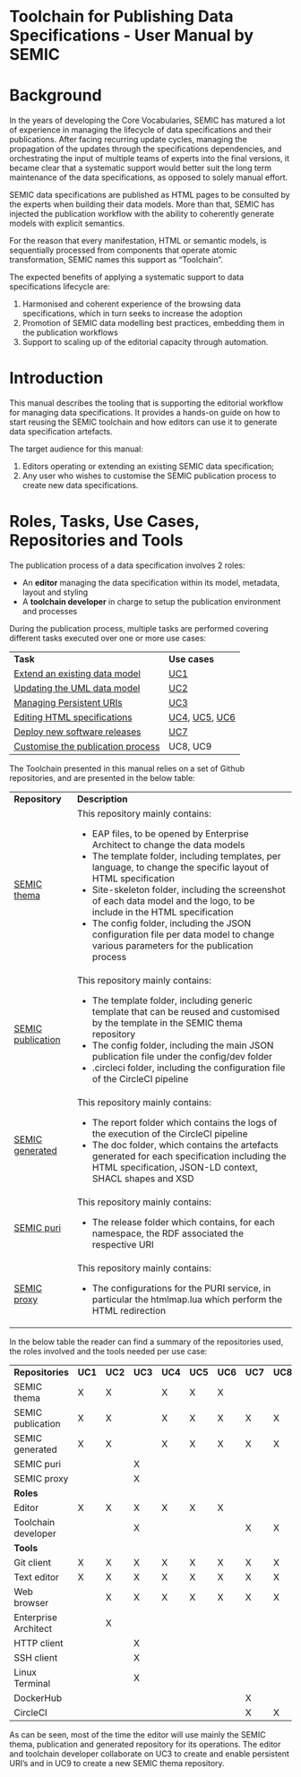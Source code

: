 # ​Toolchain for Publishing Data Specifications -  User Manual by SEMIC

# Background

In the years of developing the Core Vocabularies, SEMIC has matured a lot of experience in managing the lifecycle of data specifications and their publications. After facing recurring update cycles, managing the propagation of the updates through the specifications dependencies, and orchestrating the input of multiple teams of experts into the final versions, it became clear that a systematic support would better suit the long term maintenance of the data specifications, as opposed to solely manual effort. 

SEMIC data specifications are published as HTML pages to be consulted by the experts when building their data models. More than that, SEMIC has injected the publication workflow with the ability to coherently generate models with explicit semantics. 

For the reason that every manifestation, HTML or semantic models, is sequentially processed from components that operate atomic transformation, SEMIC names this support as “Toolchain”.

The expected benefits of applying a systematic support to data specifications lifecycle are:

1. Harmonised and coherent experience of the browsing data specifications, which in turn seeks to increase the adoption
2. Promotion of SEMIC data modelling best practices, embedding them in the publication workflows
3. Support to scaling up of the editorial capacity through automation.

# Introduction

This manual describes the tooling that is supporting the editorial workflow for managing data specifications. It provides a hands-on guide on how to start reusing the SEMIC toolchain and how editors can use it to generate data specification artefacts. 

The target audience for this manual:

1. Editors operating or extending an existing SEMIC data specification;
2. Any user who wishes to customise the SEMIC publication process to create new data specifications.


# Roles, Tasks, Use Cases, Repositories and Tools 

The publication process of a data specification involves 2 roles:

* An **editor** managing the data specification within its model, metadata, layout and styling
* A **toolchain developer** in charge to setup the publication environment and processes

During the publication process, multiple tasks are performed covering different tasks executed over one or more use cases:

<table>
  <tr>
   <td><strong>Task</strong></td>
   <td><strong>Use cases</strong></td>
  </tr>
  <tr>
   <td><a href="extend_existing_data_model.md">Extend an existing data model</a></td>
   <td><a href="extend_existing_data_model.md#uc1-create-a-new-core-person">UC1</a></td>
  </tr>
  <tr>
   <td><a href="updating_UML_data_model.md">Updating the UML data model</a></td>
   <td><a href="updating_UML_data_model.md#uc2-adding-a-new-property-in-an-existing-class">UC2</a></td>
  </tr>
  <tr>
   <td><a href="managing_persistent_URIs.md">Managing Persistent URIs</a></td>
   <td><a href="managing_persistent_URIs.md#uc3-create-a-persistent-uri-for-a-new-property">UC3</a></td>
  </tr>
  <tr>
   <td><a href="editing_HTML_specifications.md">Editing HTML specifications</a></td>
   <td><a href="editing_HTML_specifications.md#uc4-update-the-publication-metadata-of-the-specification">UC4</a>, <a href="editing_HTML_specifications.md#uc5-adding-a-changelog-section-in-the-specification">UC5</a>, <a href="editing_HTML_specifications.md#uc6-changing-the-colour-of-the-hyperlinks">UC6</a></td>
  </tr>
  <tr>
   <td><a href="deploy_new_software_releases.md">Deploy new software releases</a></td>
   <td><a href="deploy_new_software_releases.md#uc7-activate-a-new-release-of-transformation-software-in-the-toolchain">UC7</a></td>
  </tr>
  <tr>
   <td><a href="customise_publication_process.md">Customise the publication process</a></td>
   <td>UC8, UC9</td>
  </tr>
</table>

The Toolchain presented in this manual relies on a set of Github repositories, and are presented in the below table: 

<table>
  <tr>
   <td><strong>Repository</strong></td>
   <td><strong>Description</strong></td>
  </tr>
  <tr>
   <td><a href="https://github.com/SEMICeu/uri.semic.eu-thema">SEMIC thema</a></td>
   <td>This repository mainly contains:
	<ul>
		<li>EAP files, to be opened by Enterprise Architect to change the data models</li>
		<li>The template folder, including templates, per language, to change the specific layout of HTML specification</li>
		<li>Site-skeleton folder, including the screenshot of each data model and the logo, to be include in the HTML specification</li>
		<li>The config folder, including the JSON configuration file per data model to change various parameters for the publication process</li>
	</ul></td>
  </tr>
  <tr>
   <td><a href="https://github.com/SEMICeu/uri.semic.eu-publication">SEMIC publication</a></td>
   <td>This repository mainly contains:
	<ul>
		<li>The template folder, including generic template that can be reused and customised by the template in the SEMIC thema repository</li>
		<li>The config folder, including the main JSON publication file under the config/dev folder</li>
		<li>.circleci folder, including the configuration file of the CircleCI pipeline</li>
	</li>
	</ul></td>
  </tr>
  <tr>
   <td><a href="https://github.com/SEMICeu/uri.semic.eu-generated">SEMIC generated</a></td>
   <td>This repository mainly contains:
	<ul>
		<li>The report folder which contains the logs of the execution of the CircleCI pipeline</li>
		<li>The doc folder, which contains the artefacts generated for each specification including the HTML specification, JSON-LD context, SHACL shapes and XSD</li>
	</ul></td>
  </tr>
  <tr>
   <td><a href="https://github.com/SEMICeu/uri.semic.eu-puris">SEMIC puri</a></td>
   <td>This repository mainly contains:
	<ul>
		<li>The release folder which contains, for each namespace, the RDF associated the respective URI</li>
	</ul></td>
  </tr>
  <tr>
   <td><a href="https://github.com/SEMICeu/uri.semic.eu-proxy">SEMIC proxy</a></td>
   <td>This repository mainly contains:
	<ul>
		<li>The configurations for the PURI service, in particular the htmlmap.lua which perform the HTML redirection</li>
	</ul></td>
  </tr>
</table>


In the below table the reader can find a summary of the repositories used, the roles involved and the tools needed per use case:


<table>
  <tr>
   <td><strong>Repositories</strong></td>
   <td><strong>UC1</strong></td>
   <td><strong>UC2</strong></td>
   <td><strong>UC3</strong></td>
   <td><strong>UC4</strong></td>
   <td><strong>UC5</strong></td>
   <td><strong>UC6</strong></td>
   <td><strong>UC7</strong></td>
   <td><strong>UC8</strong></td>
   <td><strong>UC9</strong></td>
  </tr>
  <tr>
   <td>SEMIC thema</td>
   <td>X</td>
   <td>X</td>
   <td></td>
   <td>X</td>
   <td>X</td>
   <td>X</td>
   <td></td>
   <td></td>
   <td></td>
  </tr>
  <tr>
   <td>SEMIC publication</td>
   <td>X</td>
   <td>X</td>
   <td></td>
   <td>X</td>
   <td>X</td>
   <td>X</td>
   <td>X</td>
   <td>X</td>
   <td>X</td>
  </tr>
  <tr>
   <td>SEMIC generated</td>
   <td>X</td>
   <td>X</td>
   <td></td>
   <td>X</td>
   <td>X</td>
   <td>X</td>
   <td>X</td>
   <td>X</td>
   <td>X</td>
  </tr>
  <tr>
   <td>SEMIC puri</td>
   <td></td>
   <td></td>
   <td>X</td>
   <td></td>
   <td></td>
   <td></td>
   <td></td>
   <td></td>
   <td></td>
  </tr>
  <tr>
   <td>SEMIC proxy</td>
   <td></td>
   <td></td>
   <td>X</td>
   <td></td>
   <td></td>
   <td></td>
   <td></td>
   <td></td>
   <td></td>
  </tr>
  <tr>
   <td><strong>Roles</strong></td>
   <td colspan="9"></td>
  </tr>
  <tr>
   <td>Editor</td>
   <td>X</td>
   <td>X</td>
   <td>X</td>
   <td>X</td>
   <td>X</td>
   <td>X</td>
   <td></td>
   <td></td>
   <td>X</td>
  </tr>
  <tr>
   <td>Toolchain developer</td>
   <td></td>
   <td></td>
   <td>X</td>
   <td></td>
   <td></td>
   <td></td>
   <td>X</td>
   <td>X</td>
   <td>X</td>
  </tr>
    <tr>
   <td><strong>Tools</strong></td>
   <td colspan="9"></td>
  </tr>
  <tr>
   <td>Git client</td>
   <td>X</td>
   <td>X</td>
   <td>X</td>
   <td>X</td>
   <td>X</td>
   <td>X</td>
   <td>X</td>
   <td>X</td>
   <td>X</td>
  </tr>
  <tr>
   <td>Text editor</td>
   <td>X</td>
   <td>X</td>
   <td>X</td>
   <td>X</td>
   <td>X</td>
   <td>X</td>
   <td>X</td>
   <td>X</td>
   <td>X</td>
  </tr>
  <tr>
   <td>Web browser</td>
   <td></td>
   <td>X</td>
   <td>X</td>
   <td>X</td>
   <td>X</td>
   <td>X</td>
   <td>X</td>
   <td>X</td>
   <td>X</td>
  </tr>
  <tr>
   <td>Enterprise Architect</td>
   <td></td>
   <td>X</td>
   <td></td>
   <td></td>
   <td></td>
   <td></td>
   <td></td>
   <td></td>
   <td></td>
  </tr>
  <tr>
   <td>HTTP client</td>
   <td></td>
   <td></td>
   <td>X</td>
   <td></td>
   <td></td>
   <td></td>
   <td></td>
   <td></td>
   <td></td>
  </tr>
  <tr>
   <td>SSH client</td>
   <td></td>
   <td></td>
   <td>X</td>
   <td></td>
   <td></td>
   <td></td>
   <td></td>
   <td></td>
   <td></td>
  </tr>
  <tr>
   <td>Linux Terminal</td>
   <td></td>
   <td></td>
   <td>X</td>
   <td></td>
   <td></td>
   <td></td>
   <td></td>
   <td></td>
   <td></td>
  </tr>
  <tr>
   <td>DockerHub</td>
   <td></td>
   <td></td>
   <td></td>
   <td></td>
   <td></td>
   <td></td>
   <td>X</td>
   <td></td>
   <td></td>
  </tr>
  <tr>
   <td>CircleCI</td>
   <td></td>
   <td></td>
   <td></td>
   <td></td>
   <td></td>
   <td></td>
   <td>X</td>
   <td>X</td>
   <td>X</td>
  </tr>
</table>


As can be seen, most of the time the editor will use mainly the SEMIC thema, publication and generated repository for its operations. The editor and toolchain developer collaborate on UC3 to create and enable persistent URI’s and in UC9 to create a new SEMIC thema repository.
